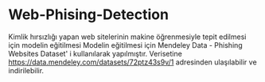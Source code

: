 # Web-Phising-Detection
Kimlik hırsızlığı yapan web sitelerinin makine öğrenmesiyle tepit edilmesi için modelin eğitilmesi
Modelin eğitilmesi için Mendeley Data - Phishing Websites Dataset' i kullanılarak yapılmıştır.
Verisetine https://data.mendeley.com/datasets/72ptz43s9v/1 adresinden ulaşılabilir ve indirilebilir.
